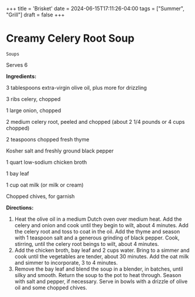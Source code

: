 +++
title = 'Brisket'
date = 2024-06-15T17:11:26-04:00
tags = ["Summer", "Grill"]
draft = false
+++
# Creamy Celery Root Soup

`Soups`

Serves 6

**Ingredients:**

3 tablespoons extra-virgin olive oil, plus more for drizzling

3 ribs celery, chopped 

1 large onion, chopped 

2 medium celery root, peeled and chopped (about 2 1/4 pounds or 4 cups chopped) 

2 teaspoons chopped fresh thyme 

Kosher salt and freshly ground black pepper 

1 quart low-sodium chicken broth 

1 bay leaf 

1 cup oat milk (or milk or cream)

Chopped chives, for garnish 

**Directions:**

1. Heat the olive oil in a medium Dutch oven over medium heat. Add the celery and onion and cook until they begin to wilt, about 4 minutes. Add the celery root and toss to coat in the oil. Add the thyme and season with 1 teaspoon salt and a generous grinding of black pepper. Cook, stirring, until the celery root beings to wilt, about 4 minutes.
2. Add the chicken broth, bay leaf and 2 cups water. Bring to a simmer and cook until the vegetables are tender, about 30 minutes. Add the oat milk and simmer to incorporate, 3 to 4 minutes.
3. Remove the bay leaf and blend the soup in a blender, in batches, until silky and smooth. Return the soup to the pot to heat through. Season with salt and pepper, if necessary. Serve in bowls with a drizzle of olive oil and some chopped chives.

